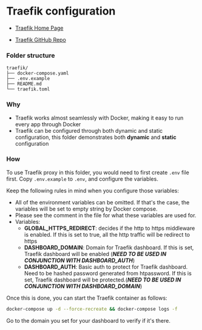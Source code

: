 # Traefik configuration

- [Traefik Home Page](https://traefik.io/traefik/)

- [Traefik GitHub Repo](https://github.com/traefik/traefik)

### Folder structure
```
traefik/
├── docker-compose.yaml
├── .env.example
├── README.md
└── traefik.toml
```
### Why
- Traefik works almost seamlessly with Docker, making it easy to run every app through Docker
- Traefik can be configured through both dynamic and static configuration, this folder demonstrates both **dynamic** and **static** configuration

### How
To use Traefik proxy in this folder, you would need to first create `.env` file first.
Copy `.env.example` to `.env`, and configure the variables.

Keep the following rules in mind when you configure those variables:
- All of the environment variables can be omitted. If that's the case, the variables will be set to empty string by Docker compose.
- Please see the comment in the file for what these variables are used for.
- Variables:
    - **GLOBAL_HTTPS_REDIRECT**: decides if the http to https middleware is enabled. If this is set to true, all the http traffic will be redirect to https
    - **DASHBOARD_DOMAIN**: Domain for Traefik dashboard. If this is set, Traefik dashboard will be enabled (***NEED TO BE USED IN CONJUNCTION WITH DASHBOARD_AUTH***)
    - **DASHBOARD_AUTH**: Basic auth to protect for Traefik dashboard. Need to be hashed password generated from htpassword. If this is set, Traefik dashboard will be protected.(***NEED TO BE USED IN CONJUNCTION WITH DASHBOARD_DOMAIN***)

Once this is done, you can start the Traefik container as follows:
```bash
docker-compose up -d --force-recreate && docker-compose logs -f
```

Go to the domain you set for your dashboard to verify if it's there. 
